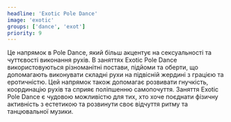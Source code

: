 ```yaml
---
headline: 'Exotic Pole Dance'
image: 'exotic'
groups: ['dance', 'exot']
priority: 9
---
```

Це напрямок в Pole Dance, який більш акцентує на сексуальності та чуттєвості виконання рухів. В заняттях Exotic Pole Dance використовуються різноманітні постави, підйоми та оберти, що допомагають виконувати складні рухи на підвісній жердині з грацією та еротичністю. Цей напрямок також допомагає розвивати гнучкість, координацію рухів та сприяє поліпшенню самопочуття. Заняття Exotic Pole Dance є чудовою можливістю для тих, хто хоче поєднати фізичну активність з естетикою та розвинути своє відчуття ритму та танцювальної музики.